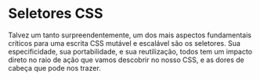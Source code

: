 ﻿# Seletores CSS

Talvez um tanto surpreendentemente, um dos mais aspectos fundamentais críticos para uma escrita CSS mutável e escalável são os seletores. Sua especificidade, sua portabilidade, e sua reutilização, todos tem um impacto direto no raio de ação que vamos descobrir no nosso CSS, e as dores de cabeça que pode nos trazer.
